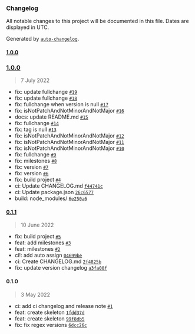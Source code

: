 ### Changelog

All notable changes to this project will be documented in this file. Dates are displayed in UTC.

Generated by [`auto-changelog`](https://github.com/CookPete/auto-changelog).

#### [1.0.0](https://github.com/madeiramadeirabr/action-generate-release/compare/1.0.0...1.0.0)

### [1.0.0](https://github.com/madeiramadeirabr/action-generate-release/compare/0.1.1...1.0.0)

> 7 July 2022

- fix: update fullchange [`#19`](https://github.com/madeiramadeirabr/action-generate-release/pull/19)
- fix: update fullchange [`#18`](https://github.com/madeiramadeirabr/action-generate-release/pull/18)
- fix: fullchange when version is null [`#17`](https://github.com/madeiramadeirabr/action-generate-release/pull/17)
- fix: isNotPatchAndNotMinorAndNotMajor [`#16`](https://github.com/madeiramadeirabr/action-generate-release/pull/16)
- docs: update README.md [`#15`](https://github.com/madeiramadeirabr/action-generate-release/pull/15)
- fix: fullchange [`#14`](https://github.com/madeiramadeirabr/action-generate-release/pull/14)
- fix: tag is null [`#13`](https://github.com/madeiramadeirabr/action-generate-release/pull/13)
- fix: isNotPatchAndNotMinorAndNotMajor [`#12`](https://github.com/madeiramadeirabr/action-generate-release/pull/12)
- fix: isNotPatchAndNotMinorAndNotMajor [`#11`](https://github.com/madeiramadeirabr/action-generate-release/pull/11)
- fix: isNotPatchAndNotMinorAndNotMajor [`#10`](https://github.com/madeiramadeirabr/action-generate-release/pull/10)
- fix: fullchange [`#9`](https://github.com/madeiramadeirabr/action-generate-release/pull/9)
- fix: milestones [`#8`](https://github.com/madeiramadeirabr/action-generate-release/pull/8)
- fix: version [`#7`](https://github.com/madeiramadeirabr/action-generate-release/pull/7)
- fix: version [`#6`](https://github.com/madeiramadeirabr/action-generate-release/pull/6)
- fix: build project [`#4`](https://github.com/madeiramadeirabr/action-generate-release/pull/4)
- ci: Update CHANGELOG.md [`f44741c`](https://github.com/madeiramadeirabr/action-generate-release/commit/f44741c2127354b2e36c617ea00155cb65191252)
- ci: Update package.json [`26c6577`](https://github.com/madeiramadeirabr/action-generate-release/commit/26c6577f2c84617ac6ffd5e1339bcc12e3c93f39)
- build: node_modules/ [`6e250a6`](https://github.com/madeiramadeirabr/action-generate-release/commit/6e250a6659e5ba193d04529b33369664a9ea71d1)

#### [0.1.1](https://github.com/madeiramadeirabr/action-generate-release/compare/0.1.0...0.1.1)

> 10 June 2022

- fix: build project [`#5`](https://github.com/madeiramadeirabr/action-generate-release/pull/5)
- feat: add milestones [`#3`](https://github.com/madeiramadeirabr/action-generate-release/pull/3)
- feat: milestones [`#2`](https://github.com/madeiramadeirabr/action-generate-release/pull/2)
- ci!: add auto assign [`04699be`](https://github.com/madeiramadeirabr/action-generate-release/commit/04699be62023ed0b99dc0aba3d30857cd8b819e9)
- ci: Create CHANGELOG.md [`2f4825b`](https://github.com/madeiramadeirabr/action-generate-release/commit/2f4825b831c66b39f25a0af9f2d6026c214e5a51)
- fix: update version changelog [`a3fa00f`](https://github.com/madeiramadeirabr/action-generate-release/commit/a3fa00fb124e18f60bad1f715b9c4f55636f8f25)

#### 0.1.0

> 3 May 2022

- ci: add ci changelog and release note [`#1`](https://github.com/madeiramadeirabr/action-generate-release/pull/1)
- feat: create skeleton [`1fdd37d`](https://github.com/madeiramadeirabr/action-generate-release/commit/1fdd37dc28bb96bb9f83680b603288d003d2af6b)
- feat: create skeleton [`99f8db5`](https://github.com/madeiramadeirabr/action-generate-release/commit/99f8db541613e5ec7965d6c5db170eb71771599e)
- fix: fix regex versions [`6dcc26c`](https://github.com/madeiramadeirabr/action-generate-release/commit/6dcc26ce66b4845d21aebc036a991bb98b8ed1cb)
